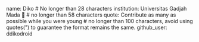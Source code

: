 name: Diko # No longer than 28 characters
institution: Universitas Gadjah Mada 🚩 # no longer than 58 characters
quote: Contribute as many as possible while you were young # no longer than 100 characters, avoid using quotes(") to guarantee the format remains the same.
github_user: ddikodroid